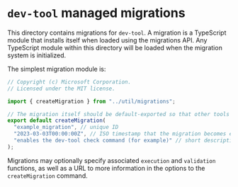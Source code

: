 # `dev-tool` managed migrations

This directory contains migrations for `dev-tool`. A migration is a TypeScript module that installs itself when loaded using the migrations API. Any TypeScript module within this directory will be loaded when the migration system is initialized.

The simplest migration module is:

```ts
// Copyright (c) Microsoft Corporation.
// Licensed under the MIT license.

import { createMigration } from "../util/migrations";

// The migration itself should be default-exported so that other tools can reference it easily.
export default createMigration(
  "example_migration", // unique ID
  "2023-03-03T00:00:00Z", // ISO timestamp that the migration becomes effective
  "enables the dev-tool check command (for example)" // short description of the migration
);
```

Migrations may optionally specify associated `execution` and `validation` functions, as well as a URL to more information in the options to the `createMigration` command.
